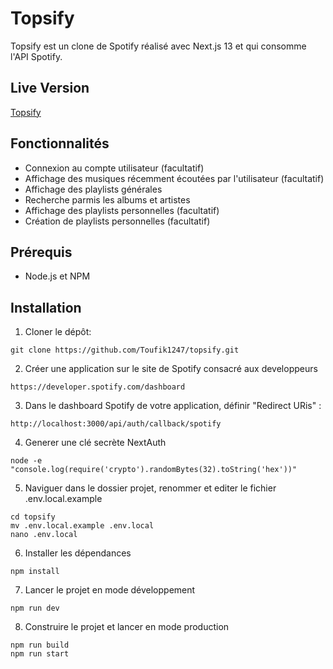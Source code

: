 # Topsify

Topsify est un clone de Spotify réalisé avec Next.js 13 et qui consomme l'API Spotify.

## Live Version

[Topsify](https://topsify.2screens.dev/)

## Fonctionnalités

- Connexion au compte utilisateur (facultatif)
- Affichage des musiques récemment écoutées par l'utilisateur (facultatif)
- Affichage des playlists générales
- Recherche parmis les albums et artistes
- Affichage des playlists personnelles (facultatif)
- Création de playlists personnelles (facultatif)

## Prérequis

- Node.js et NPM

## Installation

1. Cloner le dépôt:

```
git clone https://github.com/Toufik1247/topsify.git
```

2. Créer une application sur le site de Spotify consacré aux developpeurs 

```
https://developer.spotify.com/dashboard
```

3. Dans le dashboard Spotify de votre application, définir "Redirect URis" : 

```
http://localhost:3000/api/auth/callback/spotify
```

4. Generer une clé secrète NextAuth

```
node -e "console.log(require('crypto').randomBytes(32).toString('hex'))"
```

5. Naviguer dans le dossier projet, renommer et editer le fichier .env.local.example

```
cd topsify
mv .env.local.example .env.local
nano .env.local
```

6. Installer les dépendances

```
npm install
```

7. Lancer le projet en mode développement

```
npm run dev
```

8. Construire le projet et lancer en mode production

```
npm run build
npm run start
```

